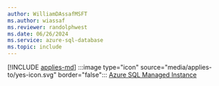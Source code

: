 ```yaml
---
author: WilliamDAssafMSFT
ms.author: wiassaf
ms.reviewer: randolphwest
ms.date: 06/26/2024
ms.service: azure-sql-database
ms.topic: include
---
```


[!INCLUDE [applies-md](applies-md.md)] :::image type="icon" source="media/applies-to/yes-icon.svg" border="false"::: [Azure SQL Managed Instance](/sql/sql-server/sql-docs-navigation-guide#applies-to)
